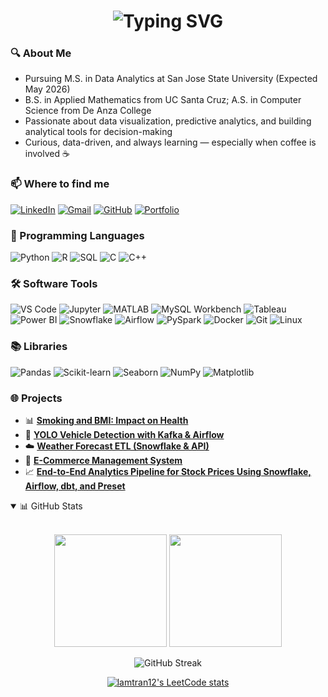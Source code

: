 <!-- Typing animation greeting -->
<h1 align="center">
  <img src="https://readme-typing-svg.demolab.com?font=Fira+Code&size=30&duration=3000&pause=1000&color=FFFFFF&center=true&vCenter=true&width=600&lines=Hi%2C+I'm+Lam!+%F0%9F%91%8B%F0%9F%8F%BC;Welcome+to+my+GitHub!+%F0%9F%91%8D;Data+Analytics+%7C+ML+%7C+Big+Data&background=000000" alt="Typing SVG" />
</h1>

### 🔍 About Me
- Pursuing M.S. in Data Analytics at San Jose State University (Expected May 2026)
- B.S. in Applied Mathematics from UC Santa Cruz; A.S. in Computer Science from De Anza College
- Passionate about data visualization, predictive analytics, and building analytical tools for decision-making
- Curious, data-driven, and always learning — especially when coffee is involved ☕


### 📫 Where to find me

[![LinkedIn](https://img.shields.io/badge/LinkedIn-0A66C2?style=for-the-badge&logo=linkedin&logoColor=white)](https://linkedin.com/in/lamsj)
[![Gmail](https://img.shields.io/badge/Gmail-D14836?style=for-the-badge&logo=gmail&logoColor=white)](mailto:lamnhattran13@gmail.com)
[![GitHub](https://img.shields.io/badge/GitHub-181717?style=for-the-badge&logo=github&logoColor=white)](https://github.com/lamtran13)
[![Portfolio](https://img.shields.io/badge/Portfolio-000000?style=for-the-badge&logo=aboutdotme&logoColor=white)](https://httdatascienceportfol.io/lamnhattran)


### 🧠 Programming Languages
![Python](https://img.shields.io/badge/Python-black?style=flat&logo=python)
![R](https://img.shields.io/badge/R-black?style=flat&logo=r)
![SQL](https://img.shields.io/badge/SQL-black?style=flat&logo=mysql)
![C](https://img.shields.io/badge/C-black?style=flat&logo=c)
![C++](https://img.shields.io/badge/C++-black?style=flat&logo=c%2B%2B)


### 🛠 Software Tools
![VS Code](https://img.shields.io/badge/VS%20Code-black?style=flat&logo=visual-studio-code)
![Jupyter](https://img.shields.io/badge/Jupyter-black?style=flat&logo=jupyter)
![MATLAB](https://img.shields.io/badge/MATLAB-black?style=flat&logo=mathworks)
![MySQL Workbench](https://img.shields.io/badge/MySQL_Workbench-black?style=flat&logo=mysql)
![Tableau](https://img.shields.io/badge/Tableau-black?style=flat&logo=tableau)
![Power BI](https://img.shields.io/badge/PowerBI-black?style=flat&logo=power-bi)
![Snowflake](https://img.shields.io/badge/Snowflake-black?style=flat&logo=snowflake)
![Airflow](https://img.shields.io/badge/Airflow-black?style=flat&logo=apache-airflow)
![PySpark](https://img.shields.io/badge/PySpark-black?style=flat&logo=apache-spark)
![Docker](https://img.shields.io/badge/Docker-black?style=flat&logo=docker)
![Git](https://img.shields.io/badge/Git-black?style=flat&logo=git)
![Linux](https://img.shields.io/badge/Linux-black?style=flat&logo=linux)


### 📚 Libraries
![Pandas](https://img.shields.io/badge/Pandas-black?style=flat&logo=pandas)
![Scikit-learn](https://img.shields.io/badge/Scikit--Learn-black?style=flat&logo=scikit-learn)
![Seaborn](https://img.shields.io/badge/Seaborn-black?style=flat&logo=seaborn)
![NumPy](https://img.shields.io/badge/NumPy-black?style=flat&logo=numpy)
![Matplotlib](https://img.shields.io/badge/Matplotlib-black?style=flat&logo=matplotlib)

### 🌐 Projects
- 📊 **[Smoking and BMI: Impact on Health](https://github.com/lamtran13/exploring-bmi-smoking/tree/main)**  
- 🚗 **[YOLO Vehicle Detection with Kafka & Airflow](https://github.com/zincoi172/Vehicle_Detection_Big_Data_Processing)**  
- ☁️ **[Weather Forecast ETL (Snowflake & API)](https://github.com/matthewleffler1/DATA226_PROJECT)**
- 🛒 **[E-Commerce Management System](https://github.com/lamtran13/ecommerce_management-system)**
- 📈 **[End-to-End Analytics Pipeline for Stock Prices Using Snowflake, Airflow, dbt, and Preset](https://github.com/lamtran13/data226_spring_25/tree/main/labs/lab2_226)**

<details open>
<summary>📊 GitHub Stats</summary>

<br>

<!-- GitHub Stats -->
<p align="center">
  <img height="180em" src="https://github-readme-stats.vercel.app/api?username=lamtran13&show_icons=true&hide_border=true&theme=radical" />
  <img height="180em" src="https://github-readme-stats.vercel.app/api/top-langs/?username=lamtran13&layout=compact&hide_border=true&theme=radical" />
</p>

<!-- GitHub Streak -->
<p align="center">
  <img src="https://streak-stats.demolab.com?user=lamtran13&theme=radical&border_radius=10&mode=weekly" alt="GitHub Streak" />
</p>

<!-- LeetCode Stats -->
<p align="center">
  <a href="https://leetcode.com/u/lamtran12/">
    <img src="https://leetcard.jacoblin.cool/lamtran12?theme=dark&font=Fira+Code&extension=activity" alt="lamtran12's LeetCode stats" />
  </a>
</p>

</details>



